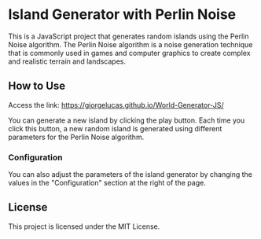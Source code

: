 # Island Generator with Perlin Noise

This is a JavaScript project that generates random islands using the Perlin Noise algorithm. The Perlin Noise algorithm is a noise generation technique that is commonly used in games and computer graphics to create complex and realistic terrain and landscapes.

## How to Use

Access the link: <https://giorgelucas.github.io/World-Generator-JS/>

You can generate a new island by clicking the play button. Each time you click this button, a new random island is generated using different parameters for the Perlin Noise algorithm.

### Configuration

You can also adjust the parameters of the island generator by changing the values in the "Configuration" section at the right of the page. 

## License

This project is licensed under the MIT License.
